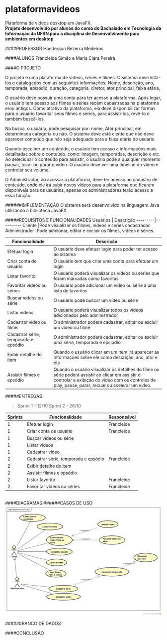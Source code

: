 # plataformavideos
Plataforma de vídeos desktop em JavaFX.<br>
**Projeto desenvolvido por alunos do curso do Bachalado em Tecnologia da Informação da UFRN para a disciplina de Desenvolvimento para ambientes em desktop**

####PROFESSOR
Handerson Bezerra Medeiros

####ALUNOS
Francleide Simão e
Maria Clara Pereira


####O PROJETO
<p>O projeto é uma plataforma de videos, séries e filmes. O sistema deve  listá-los e catalogados com as seguintes informações: Nome, descrição, ano, temporada, episódio, duração, categoria, diretor, ator principal, faixa etária,   
</p><p>O usuário deve possuir uma conta para ter acesso a plataforma. Após logar, o usuário tem acesso aos filmes e séries recém cadastradas na plataforma e/ou antigos. Como atrativo da plataforma, ela deve disponibilizar formas para o usuário favoritar seus filmes e series, para assisti-los, revê-lo e também buscá-los.
</p><p>Na busca, o usuário, pode pesquisar por: nome, Ator principal, em determinada categoria ou não. O sistema deve está ciente que não deve aparecer conteúdo que não seja adequado para a faixa etária do usuário. 
</p><p> Quando escolher um conteúdo, o usuário tem acesso a informações mais detalhadas sobre o conteúdo, como: imagem, temporadas, descrição e etc. Ao selecionar o conteúdo para assistir, o usuário pode a qualquer momento pausar, tocar ou parar o vídeo. O usuário deve ver uma timeline do video e controlar seu volume. 
</p><p>O Administrador, ao acessar a plataforma, deve ter acesso ao cadastro de conteúdo, onde ele irá subir novos vídeos para a plataforma que ficaram disponíveis para os usuários, apenas os administradores terão acesso a essa função. 
</p>
######IMPLEMENTAÇÃO
O sistema será desenvolvido na linguagem Java utilizando a biblioteca JavaFX.

#####REQUISITOS E FUNCIONALIDADES
Usuários | Descrição
---------|----------
Cliente  |Pode visualizar os filmes, vídeos e séries cadastradas
Administrador |Pode adicionar, editar e excluir os filmes, vídeos e séries.

 Funcionalidade | Descrição  
----------------|------------
Efetuar login   | O usuário deve efetuar login para poder ter acesso ao sistema
Criar conta de usuário| O usuário tem que criar uma conta para efetuar um login
Listar favorito | O usuário poderá visualizar os vídeos ou séries que foram marcadas como favoritas
Favoritar vídeos ou séries | O usuário pode adicionar um vídeo ou série a uma lista de favoritos
Buscar vídeos ou série | O usuário  pode buscar um vídeo ou série
Listar vídeos | O usuário poderá visualizar todos os vídeos adicionados pelo administrador
Cadastrar vídeo ou filme| O administrador poderá cadastrar, editar ou excluir um vídeo ou filme
Cadastrar série, temporada e epsódio | O administrador poderá cadastrar, editar ou excluir uma série, temporada e epsiódio
Exibir detalhe do item | Quando o usuário clicar em um item irá aparecer as informações sobre ele como descrição, ano, ator e etc
Assistir filmes e epsódio | Quando o usuário visualizar os detalhes do filme ou série poderá assistir ao clicar em assistir e controlar a exibição do vídeo com os controles de play, pause, parar, recuar ou acelerar um video.

#####ENTREGAS
>Sprint 1 - 12/10
>Sprint 2 - 26/10

 Sprints | Funcionalidade | Responsável
---------|----------------|------------
  1      | Efetuar login  |Francleide
  1      | Criar conta de usuário | Francleide
  1      | Buscar vídeos ou série |
  1      | Listar vídeos |
  1      | Cadastrar vídeo |
  2      | Cadastrar série, temporada e epsódio |Francleide
  2      | Exibir detalhe do item |
  2      | Assistir filmes e epsódio |
  2      | Listar favorito | Francleide
  2      | Favoritar vídeos ou séries | Francleide
       
<br>
####DIAGRAMAS
######CASOS DE USO
<img src="https://github.com/francleide/plataformavideos/blob/master/Caso_de_Uso_reformulado2.jpg" alt="Caso de Uso" />

######BANCO DE DADOS

####CONCLUSÃO

